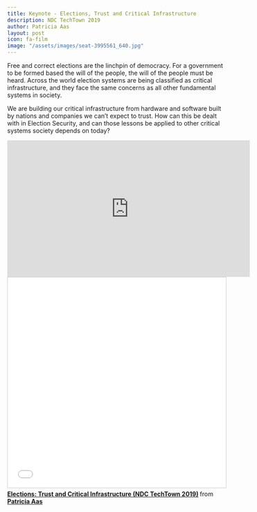 ```yaml
---
title: Keynote - Elections, Trust and Critical Infrastructure
description: NDC TechTown 2019
author: Patricia Aas
layout: post
icon: fa-film
image: "/assets/images/seat-3995561_640.jpg"
---
```

Free and correct elections are the linchpin of democracy. For a government to be formed based the will of the people, the will of the people must be heard. Across the world election systems are being classified as critical infrastructure, and they face the same concerns as all other fundamental systems in society.

We are building our critical infrastructure from hardware and software built by nations and companies we can’t expect to trust. How can this be dealt with in Election Security, and can those lessons be applied to other critical systems society depends on today?

<iframe width="560" height="315" src="https://www.youtube-nocookie.com/embed/evV1brjMuH8" frameborder="0" allow="accelerometer; autoplay; encrypted-media; gyroscope; picture-in-picture" allowfullscreen></iframe>

<iframe src="//www.slideshare.net/slideshow/embed_code/key/lk0ckv8cER2hAT" width="595" height="485" frameborder="0" marginwidth="0" marginheight="0" scrolling="no" style="border:1px solid #CCC; border-width:1px; margin-bottom:5px; max-width: 100%;" allowfullscreen> </iframe> <div style="margin-bottom:5px"> <strong> <a href="//www.slideshare.net/PatriciaAas/elections-trust-and-critical-infrastructure-ndc-techtown-2019" title="Elections: Trust and Critical Infrastructure (NDC TechTown 2019)" target="_blank">Elections: Trust and Critical Infrastructure (NDC TechTown 2019)</a> </strong> from <strong><a href="https://www.slideshare.net/PatriciaAas" target="_blank">Patricia Aas</a></strong> </div>
